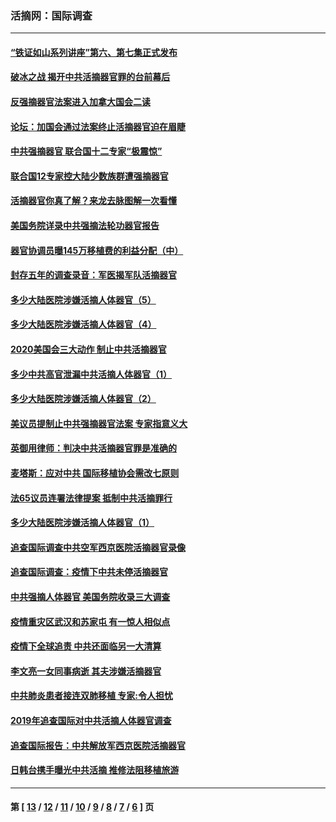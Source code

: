 ### 活摘网：国际调查
---
#### [“铁证如山系列讲座”第六、第七集正式发布](../../pages/nf5947/n13106287.md?09200430) 
#### [破冰之战 揭开中共活摘器官罪的台前幕后](../../pages/nf5947/n13082457.md?09200430) 
#### [反强摘器官法案进入加拿大国会二读](../../pages/nf5947/n13033450.md?09200430) 
#### [论坛：加国会通过法案终止活摘器官迫在眉睫](../../pages/nf5947/n13029839.md?09200430) 
#### [中共强摘器官 联合国十二专家“极震惊”](../../pages/nf5947/n13024313.md?09200430) 
#### [联合国12专家控大陆少数族群遭强摘器官](../../pages/nf5947/n13023877.md?09200430) 
#### [活摘器官你真了解？来龙去脉图解一次看懂](../../pages/nf5947/n13013820.md?09200430) 
#### [美国务院详录中共强摘法轮功器官报告](../../pages/nf5947/n12944519.md?09200430) 
#### [器官协调员曝145万移植费的利益分配（中）](../../pages/nf5947/n12894547.md?09200430) 
#### [封存五年的调查录音：军医揭军队活摘器官](../../pages/nf5947/n12798692.md?09200430) 
#### [多少大陆医院涉嫌活摘人体器官（5）](../../pages/nf5947/n12768383.md?09200430) 
#### [多少大陆医院涉嫌活摘人体器官（4）](../../pages/nf5947/n12664434.md?09200430) 
#### [2020美国会三大动作 制止中共活摘器官](../../pages/nf5947/n12682004.md?09200430) 
#### [多少中共高官泄漏中共活摘人体器官（1）](../../pages/nf5947/n12671234.md?09200430) 
#### [多少大陆医院涉嫌活摘人体器官（2）](../../pages/nf5947/n12655589.md?09200430) 
#### [美议员提制止中共强摘器官法案 专家指意义大](../../pages/nf5947/n12630561.md?09200430) 
#### [英御用律师：判决中共活摘器官罪是准确的](../../pages/nf5947/n12580740.md?09200430) 
#### [麦塔斯：应对中共 国际移植协会需改七原则](../../pages/nf5947/n12514711.md?09200430) 
#### [法65议员连署法律提案 抵制中共活摘罪行](../../pages/nf5947/n12437047.md?09200430) 
#### [多少大陆医院涉嫌活摘人体器官（1）](../../pages/nf5947/n12414284.md?09200430) 
#### [追查国际调查中共空军西京医院活摘器官录像](../../pages/nf5947/n12348837.md?09200430) 
#### [追查国际调查：疫情下中共未停活摘器官](../../pages/nf5947/n12273415.md?09200430) 
#### [中共强摘人体器官 美国务院收录三大调查](../../pages/nf5947/n12181488.md?09200430) 
#### [疫情重灾区武汉和苏家屯 有一惊人相似点](../../pages/nf5947/n12150824.md?09200430) 
#### [疫情下全球追责 中共还面临另一大清算](../../pages/nf5947/n12070397.md?09200430) 
#### [李文亮一女同事病逝 其夫涉嫌活摘器官](../../pages/nf5947/n11957882.md?09200430) 
#### [中共肺炎患者接连双肺移植 专家:令人担忧](../../pages/nf5947/n11945516.md?09200430) 
#### [2019年追查国际对中共活摘人体器官调查](../../pages/nf5947/n11917733.md?09200430) 
#### [追查国际报告：中共解放军西京医院活摘器官](../../pages/nf5947/n11838359.md?09200430) 
#### [日韩台携手曝光中共活摘 推修法阻移植旅游](../../pages/nf5947/n11712046.md?09200430) 

---
#### 第 [ [13](./13.md?09200430) / [12](./12.md?09200430) / [11](./11.md?09200430) / [10](./10.md?09200430) / [9](./9.md?09200430) / [8](./8.md?09200430) / [7](./7.md?09200430) / [6](./6.md?09200430) ] 页
